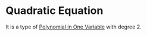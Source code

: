 # Quadratic Equation
It is a type of [Polynomial in One Variable](Polynomial%20in%20One%20Variable.md) with degree 2.